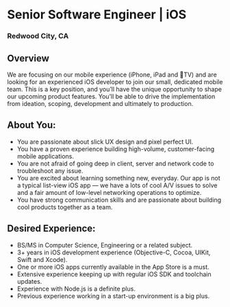 # Senior Software Engineer | iOS
### Redwood City, CA

## Overview
We are focusing on our mobile experience (iPhone, iPad and TV) and are looking for an experienced iOS developer to join our small, dedicated mobile team. This is a key position, and you’ll have the unique opportunity to shape our upcoming product features. You’ll be able to drive the implementation from ideation, scoping, development and ultimately to production.


## About You:
+ You are passionate about slick UX design and pixel perfect UI.
+ You have a proven experience building high-volume, customer-facing mobile applications.
+ You are not afraid of going deep in client, server and network code to troubleshoot any issue.
+ You are excited about learning something new, everyday. Our app is not a typical list-view iOS app — we have a lots of cool A/V issues to solve and a fair amount of low-level networking operations to optimize.
+ You have strong communication skills and are passionate about building cool products together as a team.

## Desired Experience:
+ BS/MS in Computer Science, Engineering or a related subject.
+ 3+ years in  iOS development experience (Objective-C, Cocoa, UIKit, Swift and Xcode).
+ One or more iOS apps currently available in the App Store is a must.
+ Extensive experience keeping up with regular iOS SDK and toolchain updates.
+ Experience with Node.js is a definite plus.
+ Previous experience working in a start-up environment is a big plus.
